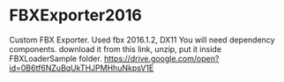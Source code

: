 # FBXExporter2016
Custom FBX Exporter. Used fbx 2016.1.2, DX11
You will need dependency components.
download it from this link, unzip, put it inside FBXLoaderSample folder.
https://drive.google.com/open?id=0B6tf6NZuBqUkTHJPMHhuNkpsV1E

